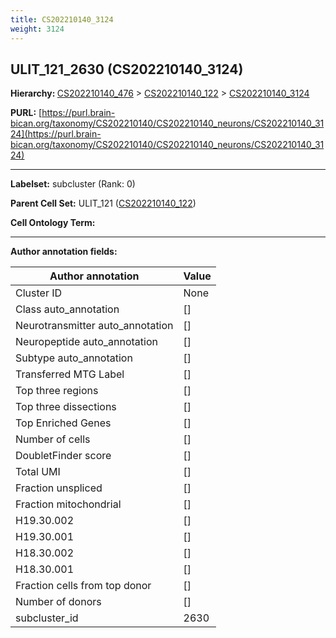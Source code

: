 ```yaml
---
title: CS202210140_3124
weight: 3124
---
```

## ULIT_121_2630 (CS202210140_3124)
<b>Hierarchy: </b>
[CS202210140_476](../CS202210140_476) >
[CS202210140_122](../CS202210140_122) >
[CS202210140_3124](../CS202210140_3124)

**PURL:** [https://purl.brain-bican.org/taxonomy/CS202210140/CS202210140_neurons/CS202210140_3124](https://purl.brain-bican.org/taxonomy/CS202210140/CS202210140_neurons/CS202210140_3124)

---


**Labelset:** subcluster (Rank: 0)

**Parent Cell Set:** ULIT_121 ([CS202210140_122](../CS202210140_122))



**Cell Ontology Term:** 

[MARKER GENES.]: #


---

[TRANSFERRED ANNOTATIONS.]: #


[AUTHOR ANNOTATION FIELDS.]: #


**Author annotation fields:**

| Author annotation | Value |
|-------------------|-------|
|Cluster ID|None|
|Class auto_annotation|[]|
|Neurotransmitter auto_annotation|[]|
|Neuropeptide auto_annotation|[]|
|Subtype auto_annotation|[]|
|Transferred MTG Label|[]|
|Top three regions|[]|
|Top three dissections|[]|
|Top Enriched Genes|[]|
|Number of cells|[]|
|DoubletFinder score|[]|
|Total UMI|[]|
|Fraction unspliced|[]|
|Fraction mitochondrial|[]|
|H19.30.002|[]|
|H19.30.001|[]|
|H18.30.002|[]|
|H18.30.001|[]|
|Fraction cells from top donor|[]|
|Number of donors|[]|
|subcluster_id|2630|
